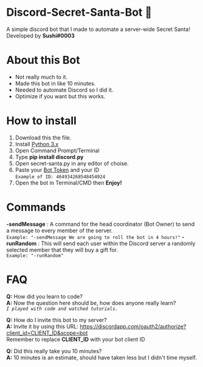 # Discord-Secret-Santa-Bot 🎅
A simple discord bot that I made to automate a server-wide Secret Santa! <br>
Developed by **Sushi#0003**

# About this Bot
- Not really much to it.
- Made this bot in like 10 minutes.
- Needed to automate Discord so I did it.
- Optimize if you want but this works.

# How to install
1. Download this the file.
2. Install [Python 3.x](https://www.python.org/downloads/)
3. Open Command Prompt/Terminal
4. Type **pip install discord.py**
5. Open secret-santa.py in any editor of choise.
6. Paste your [Bot Token](https://www.python.org/downloads/) and your ID<br>
`Example of ID: 464934268548454924`
7. Open the bot in Terminal/CMD then **Enjoy!**

# Commands
**-sendMessage** : A command for the head coordinator (Bot Owner) to send a message to every member of the server.<br>
`Example: "-sendMessage We are going to roll the bot in 4 hours!"`
**-runRandom** : This will send each user within the Discord server a randomly selected member that they will buy a gift for.<br>
`Example: "-runRandom"`

# FAQ
**Q:** How did you learn to code?<br>
**A:** Now the question here should be, how does anyone really learn?<br>
*`I played with code and watched tutorials.`*

**Q:** How do I invite this bot to my server?<br>
**A:** Invite it by using this URL: https://discordapp.com/oauth2/authorize?client_id=CLIENT_ID&scope=bot<br>
Remember to replace **CLIENT_ID** with your bot client ID

**Q:** Did this really take you 10 minutes?<br>
**A:** 10 minutes is an estimate, should have taken less but I didn't time myself.
